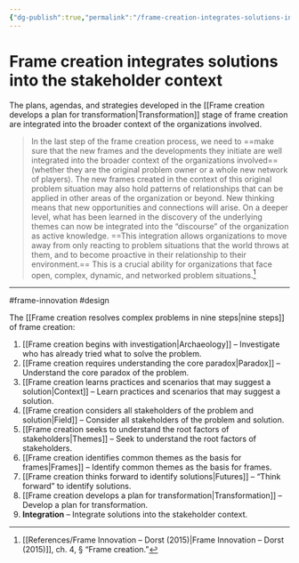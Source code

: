 ```yaml
---
{"dg-publish":true,"permalink":"/frame-creation-integrates-solutions-into-the-stakeholder-context/"}
---
```



# Frame creation integrates solutions into the stakeholder context

The plans, agendas, and strategies developed in the [[Frame creation develops a plan for transformation\|Transformation]] stage of frame creation are integrated into the broader context of the organizations involved.

> In the last step of the frame creation process, we need to ==make sure that the new frames and the developments they initiate are well integrated into the broader context of the organizations involved== (whether they are the original problem owner or a whole new network of players). The new frames created in the context of this original problem situation may also hold patterns of relationships that can be applied in other areas of the organization or beyond. New thinking means that new opportunities and connections will arise. On a deeper level, what has been learned in the discovery of the underlying themes can now be integrated into the “discourse” of the organization as active knowledge. ==This integration allows organizations to move away from only reacting to problem situations that the world throws at them, and to become proactive in their relationship to their environment.== This is a crucial ability for organizations that face open, complex, dynamic, and networked problem situations.[^1]


---
#frame-innovation #design 

The [[Frame creation resolves complex problems in nine steps\|nine steps]] of frame creation:
1. [[Frame creation begins with investigation\|Archaeology]] – Investigate who has already tried what to solve the problem.
2. [[Frame creation requires understanding the core paradox\|Paradox]] – Understand the core paradox of the problem.
3. [[Frame creation learns practices and scenarios that may suggest a solution\|Context]] – Learn practices and scenarios that may suggest a solution.
4. [[Frame creation considers all stakeholders of the problem and solution\|Field]] – Consider all stakeholders of the problem and solution.
5. [[Frame creation seeks to understand the root factors of stakeholders\|Themes]] – Seek to understand the root factors of stakeholders.
6. [[Frame creation identifies common themes as the basis for frames\|Frames]] – Identify common themes as the basis for frames.
7. [[Frame creation thinks forward to identify solutions\|Futures]] – “Think forward” to identify solutions.
8. [[Frame creation develops a plan for transformation\|Transformation]] – Develop a plan for transformation.
9. **Integration** – Integrate solutions into the stakeholder context.

[^1]: [[References/Frame Innovation – Dorst (2015)\|Frame Innovation – Dorst (2015)]], ch. 4, § “Frame creation.”